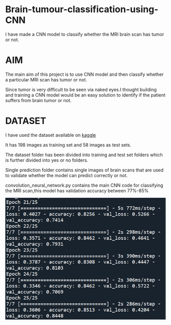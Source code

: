 # Brain-tumour-classification-using-CNN
I have made a CNN model to classify whether the MRI brain scan has tumor or not.
<h1>AIM</h1>
<p>The main aim of this project is to use CNN model and then classify whether a particular MRI scan has tumor or not.</p>
<p>Since tumor is very difficult to be seen via naked eyes.I thought building and training a CNN model would be an easy solution to identify 
if the patient suffers from brain tumor or not.</p>
<h1>DATASET</h1>
<p>I have used the dataset available on <a href="https://www.kaggle.com/navoneel/brain-mri-images-for-brain-tumor-detection">kaggle</a></p>
<p>It has 198 images as training set and 58 images as test sets.</p>
<p>The dataset folder has been divided into training and test set folders which is further divided into yes or no folders.</p>
<p>Single prediction folder contains single images of brain scans that are used to validate whether the model can predict correctly or not.</p>
<p>convolution_neural_network.py contains the main CNN code for classifying the MRI scan,this model has validation accuracy between 77%-85%</p>

 ![](accuracy.PNG)
